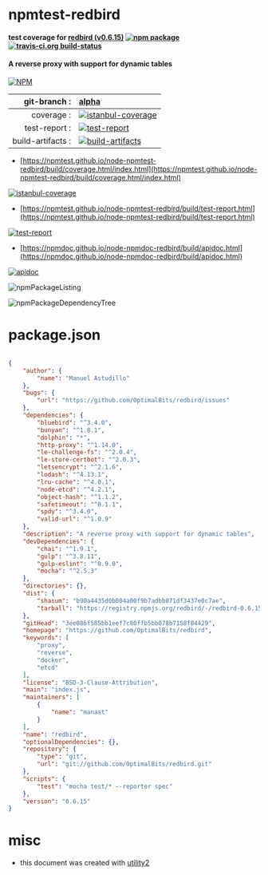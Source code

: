 # npmtest-redbird

#### test coverage for  [redbird (v0.6.15)](https://github.com/OptimalBits/redbird)  [![npm package](https://img.shields.io/npm/v/npmtest-redbird.svg?style=flat-square)](https://www.npmjs.org/package/npmtest-redbird) [![travis-ci.org build-status](https://api.travis-ci.org/npmtest/node-npmtest-redbird.svg)](https://travis-ci.org/npmtest/node-npmtest-redbird)

#### A reverse proxy with support for dynamic tables

[![NPM](https://nodei.co/npm/redbird.png?downloads=true&downloadRank=true&stars=true)](https://www.npmjs.com/package/redbird)

| git-branch : | [alpha](https://github.com/npmtest/node-npmtest-redbird/tree/alpha)|
|--:|:--|
| coverage : | [![istanbul-coverage](https://npmtest.github.io/node-npmtest-redbird/build/coverage.badge.svg)](https://npmtest.github.io/node-npmtest-redbird/build/coverage.html/index.html)|
| test-report : | [![test-report](https://npmtest.github.io/node-npmtest-redbird/build/test-report.badge.svg)](https://npmtest.github.io/node-npmtest-redbird/build/test-report.html)|
| build-artifacts : | [![build-artifacts](https://npmtest.github.io/node-npmtest-redbird/glyphicons_144_folder_open.png)](https://github.com/npmtest/node-npmtest-redbird/tree/gh-pages/build)|

- [https://npmtest.github.io/node-npmtest-redbird/build/coverage.html/index.html](https://npmtest.github.io/node-npmtest-redbird/build/coverage.html/index.html)

[![istanbul-coverage](https://npmtest.github.io/node-npmtest-redbird/build/screenCapture.buildCi.browser.%252Ftmp%252Fbuild%252Fcoverage.lib.html.png)](https://npmtest.github.io/node-npmtest-redbird/build/coverage.html/index.html)

- [https://npmtest.github.io/node-npmtest-redbird/build/test-report.html](https://npmtest.github.io/node-npmtest-redbird/build/test-report.html)

[![test-report](https://npmtest.github.io/node-npmtest-redbird/build/screenCapture.buildCi.browser.%252Ftmp%252Fbuild%252Ftest-report.html.png)](https://npmtest.github.io/node-npmtest-redbird/build/test-report.html)

- [https://npmdoc.github.io/node-npmdoc-redbird/build/apidoc.html](https://npmdoc.github.io/node-npmdoc-redbird/build/apidoc.html)

[![apidoc](https://npmdoc.github.io/node-npmdoc-redbird/build/screenCapture.buildCi.browser.%252Ftmp%252Fbuild%252Fapidoc.html.png)](https://npmdoc.github.io/node-npmdoc-redbird/build/apidoc.html)

![npmPackageListing](https://npmtest.github.io/node-npmtest-redbird/build/screenCapture.npmPackageListing.svg)

![npmPackageDependencyTree](https://npmtest.github.io/node-npmtest-redbird/build/screenCapture.npmPackageDependencyTree.svg)



# package.json

```json

{
    "author": {
        "name": "Manuel Astudillo"
    },
    "bugs": {
        "url": "https://github.com/OptimalBits/redbird/issues"
    },
    "dependencies": {
        "bluebird": "^3.4.0",
        "bunyan": "^1.8.1",
        "dolphin": "*",
        "http-proxy": "^1.14.0",
        "le-challenge-fs": "^2.0.4",
        "le-store-certbot": "^2.0.3",
        "letsencrypt": "^2.1.6",
        "lodash": "^4.13.1",
        "lru-cache": "^4.0.1",
        "node-etcd": "^4.2.1",
        "object-hash": "^1.1.2",
        "safetimeout": "^0.1.1",
        "spdy": "^3.4.0",
        "valid-url": "^1.0.9"
    },
    "description": "A reverse proxy with support for dynamic tables",
    "devDependencies": {
        "chai": "^1.9.1",
        "gulp": "^3.8.11",
        "gulp-eslint": "^0.9.0",
        "mocha": "^2.5.3"
    },
    "directories": {},
    "dist": {
        "shasum": "b90a4435d0b004a00f9b7adbb871df3437e0c7ae",
        "tarball": "https://registry.npmjs.org/redbird/-/redbird-0.6.15.tgz"
    },
    "gitHead": "3ee086f585bb1eef7c80ffb5bb078b7158f84429",
    "homepage": "https://github.com/OptimalBits/redbird",
    "keywords": [
        "proxy",
        "reverse",
        "docker",
        "etcd"
    ],
    "license": "BSD-3-Clause-Attribution",
    "main": "index.js",
    "maintainers": [
        {
            "name": "manast"
        }
    ],
    "name": "redbird",
    "optionalDependencies": {},
    "repository": {
        "type": "git",
        "url": "git://github.com/OptimalBits/redbird.git"
    },
    "scripts": {
        "test": "mocha test/* --reporter spec"
    },
    "version": "0.6.15"
}
```



# misc
- this document was created with [utility2](https://github.com/kaizhu256/node-utility2)
